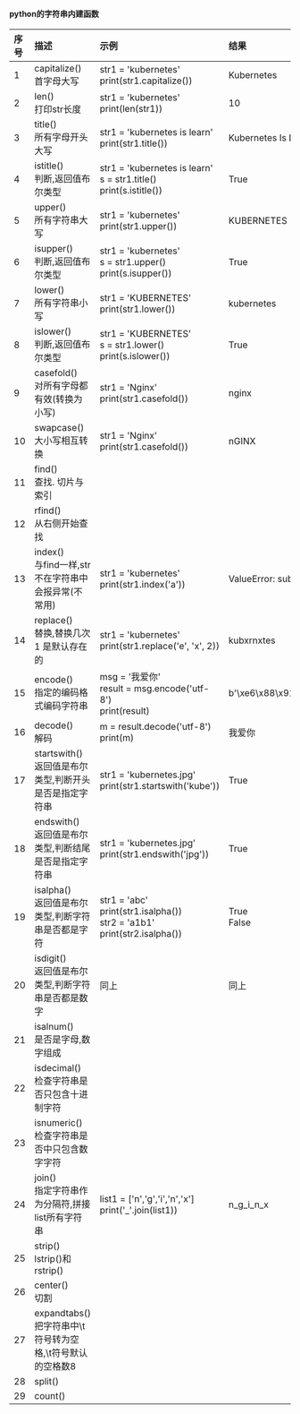 #### python的字符串内建函数
| 序号 | 描述 | 示例 | 结果 |
| :-   | :-   | :-   | :-   | 
| 1    | capitalize() <br> 首字母大写                                   |str1 = 'kubernetes' <br> print(str1.capitalize())                                     | Kubernetes                     |
| 2    | len()        <br> 打印str长度                                  |str1 = 'kubernetes' <br> print(len(str1))                                             | 10                             |
| 3    | title()      <br> 所有字母开头大写                             |str1 = 'kubernetes is learn' <br> print(str1.title())                                 | Kubernetes Is Learn            |
| 4    | istitle()    <br> 判断,返回值布尔类型                          |str1 = 'kubernetes is learn' <br> s = str1.title() <br> print(s.istitle())            | True                           |
| 5    | upper()      <br> 所有字符串大写                               |str1 = 'kubernetes' <br> print(str1.upper())                                          | KUBERNETES                     |
| 6    | isupper()    <br> 判断,返回值布尔类型                          |str1 = 'kubernetes' <br> s = str1.upper() <br> print(s.isupper())                     | True                           |
| 7    | lower()      <br> 所有字符串小写                               |str1 = 'KUBERNETES' <br> print(str1.lower())                                          | kubernetes                     |
| 8    | islower()    <br> 判断,返回值布尔类型                          |str1 = 'KUBERNETES' <br> s = str1.lower() <br> print(s.islower())                     | True                           |
| 9    | casefold()   <br> 对所有字母都有效(转换为小写)                 |str1 = 'Nginx' <br> print(str1.casefold())                                            | nginx                          |
| 10   | swapcase()   <br> 大小写相互转换                               |str1 = 'Nginx' <br> print(str1.casefold())                                            | nGINX                          |
| 11   | find()       <br> 查找. 切片与索引                             |                                                                                      |                                |
| 12   | rfind()      <br> 从右侧开始查找                               |                                                                                      |                                |
| 13   | index()      <br> 与find一样,str不在字符串中会报异常(不常用)   |str1 = 'kubernetes' <br> print(str1.index('a'))                                       |ValueError: substring not found |
| 14   | replace()    <br> 替换,替换几次  1 是默认存在的                |str1 = 'kubernetes' <br> print(str1.replace('e', 'x', 2))                             |kubxrnxtes                      |
| 15   | encode()     <br> 指定的编码格式编码字符串                     |msg = '我爱你' <br> result = msg.encode('utf-8') <br> print(result)                   |b'\xe6\x88\x91\xe7\x88\xb1\xe4\xbd\xa0''|
| 16   | decode()     <br> 解码                                         |m = result.decode('utf-8') <br> print(m)                                              |我爱你                          |
| 17   | startswith() <br> 返回值是布尔类型,判断开头是否是指定字符串    |str1 = 'kubernetes.jpg' <br> print(str1.startswith('kube'))                           | True                           |
| 18   | endswith()   <br> 返回值是布尔类型,判断结尾是否是指定字符串    |str1 = 'kubernetes.jpg' <br> print(str1.endswith('jpg'))                              | True                           |
| 19   | isalpha()    <br> 返回值是布尔类型,判断字符串是否都是字符      |str1 = 'abc' <br> print(str1.isalpha()) <br> str2 = 'a1b1' <br> print(str2.isalpha()) | True <br> False                |
| 20   | isdigit()    <br> 返回值是布尔类型,判断字符串是否都是数字      |同上                                                                                  | 同上                           |
| 21   | isalnum()    <br> 是否是字母,数字组成                          |                                                                                      |                                |
| 22   | isdecimal()  <br> 检查字符串是否只包含十进制字符               |                                                                                      |                                |
| 23   | isnumeric()  <br> 检查字符串是否中只包含数字字符               |                                                                                      |                                |
| 24   | join()       <br> 指定字符串作为分隔符,拼接list所有字符串      |list1 = ['n','g','i','n','x'] <br> print('_'.join(list1))                             | n_g_i_n_x                      |
| 25   | strip()      <br> lstrip()和 rstrip()                          |                                                                                      |                                |
| 26   | center()     <br> 切割                                         |                                                                                      |                                |
| 27   | expandtabs() <br> 把字符串中\t符号转为空格,\t符号默认的空格数8 |                                                                                      |                                |
| 28   | split()                                                        |                                                                                      |                                |
| 29   | count()                                                        |                                                                                      |                                |
